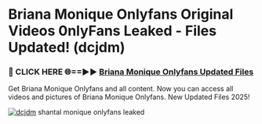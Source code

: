 # Briana Monique Onlyfans Original Videos 0nlyFans Leaked - Files Updated! (dcjdm)

<h3>🔴 CLICK HERE 🌐==►► <a href="https://tinyurl.com/ms9xzufz" rel="nofollow">Briana Monique Onlyfans Updated Files</a></h3>

Get Briana Monique Onlyfans and all content. Now you can access all videos and pictures of Briana Monique Onlyfans. New Updated Files 2025!

[![dcjdm](https://i.imgur.com/PQ7UWWw.gif)](https://tinyurl.com/ms9xzufz)
shantal monique onlyfans leaked